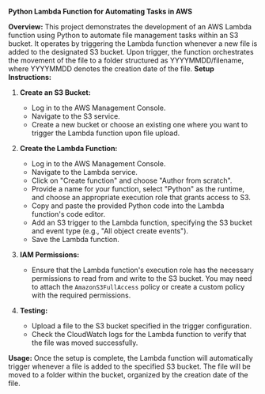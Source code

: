 **Python Lambda Function for Automating Tasks in AWS**

**Overview:**
This project demonstrates the development of an AWS Lambda function using Python to automate file management tasks within an S3 bucket. It operates by triggering the Lambda function whenever a new file is added to the designated S3 bucket. Upon trigger, the function orchestrates the movement of the file to a folder structured as YYYYMMDD/filename, where YYYYMMDD denotes the creation date of the file.
**Setup Instructions:**
1. **Create an S3 Bucket:**
   - Log in to the AWS Management Console.
   - Navigate to the S3 service.
   - Create a new bucket or choose an existing one where you want to trigger the Lambda function upon file upload.

2. **Create the Lambda Function:**
   - Log in to the AWS Management Console.
   - Navigate to the Lambda service.
   - Click on "Create function" and choose "Author from scratch".
   - Provide a name for your function, select "Python" as the runtime, and choose an appropriate execution role that grants access to S3.
   - Copy and paste the provided Python code into the Lambda function's code editor.
   - Add an S3 trigger to the Lambda function, specifying the S3 bucket and event type (e.g., "All object create events").
   - Save the Lambda function.

3. **IAM Permissions:**
   - Ensure that the Lambda function's execution role has the necessary permissions to read from and write to the S3 bucket. You may need to attach the `AmazonS3FullAccess` policy or create a custom policy with the required permissions.

4. **Testing:**
   - Upload a file to the S3 bucket specified in the trigger configuration.
   - Check the CloudWatch logs for the Lambda function to verify that the file was moved successfully.

**Usage:**
Once the setup is complete, the Lambda function will automatically trigger whenever a file is added to the specified S3 bucket. The file will be moved to a folder within the bucket, organized by the creation date of the file.

